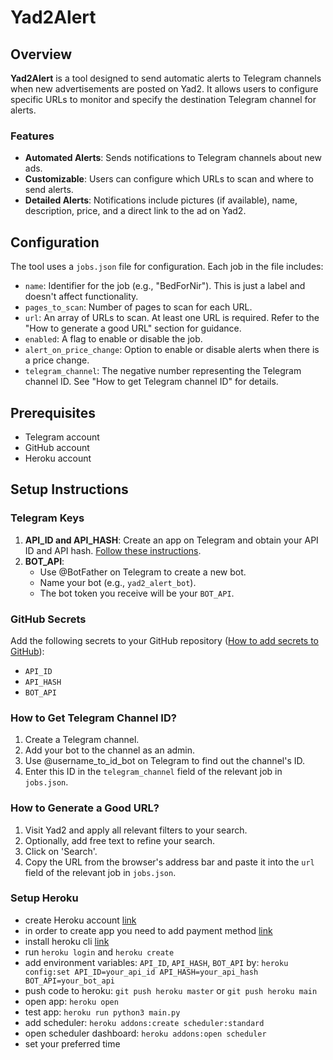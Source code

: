 # Yad2Alert

## Overview
**Yad2Alert** is a tool designed to send automatic alerts to Telegram channels when new advertisements are posted on Yad2. It allows users to configure specific URLs to monitor and specify the destination Telegram channel for alerts.

### Features
- **Automated Alerts**: Sends notifications to Telegram channels about new ads.
- **Customizable**: Users can configure which URLs to scan and where to send alerts.
- **Detailed Alerts**: Notifications include pictures (if available), name, description, price, and a direct link to the ad on Yad2.

## Configuration
The tool uses a `jobs.json` file for configuration. Each job in the file includes:

- `name`: Identifier for the job (e.g., "BedForNir"). This is just a label and doesn't affect functionality.
- `pages_to_scan`: Number of pages to scan for each URL.
- `url`: An array of URLs to scan. At least one URL is required. Refer to the "How to generate a good URL" section for guidance.
- `enabled`: A flag to enable or disable the job.
- `alert_on_price_change`: Option to enable or disable alerts when there is a price change.
- `telegram_channel`: The negative number representing the Telegram channel ID. See "How to get Telegram channel ID" for details.

## Prerequisites
- Telegram account
- GitHub account
- Heroku account

## Setup Instructions

### Telegram Keys
1. **API_ID and API_HASH**: Create an app on Telegram and obtain your API ID and API hash. [Follow these instructions](https://core.telegram.org/api/obtaining_api_id).
2. **BOT_API**: 
   - Use @BotFather on Telegram to create a new bot.
   - Name your bot (e.g., `yad2_alert_bot`).
   - The bot token you receive will be your `BOT_API`.

### GitHub Secrets
Add the following secrets to your GitHub repository ([How to add secrets to GitHub](https://docs.github.com/en/actions/security-guides/using-secrets-in-github-actions#creating-secrets-for-an-environment)):
- `API_ID`
- `API_HASH`
- `BOT_API`

### How to Get Telegram Channel ID?
1. Create a Telegram channel.
2. Add your bot to the channel as an admin.
3. Use @username_to_id_bot on Telegram to find out the channel's ID.
4. Enter this ID in the `telegram_channel` field of the relevant job in `jobs.json`.

### How to Generate a Good URL?
1. Visit Yad2 and apply all relevant filters to your search.
2. Optionally, add free text to refine your search.
3. Click on 'Search'.
4. Copy the URL from the browser's address bar and paste it into the `url` field of the relevant job in `jobs.json`.


### Setup Heroku
- create Heroku account [link](https://heroku.com/signup)
- in order to create app you need to add payment method [link](https://dashboard.heroku.com/account/billing)
- install heroku cli [link](https://devcenter.heroku.com/articles/heroku-cli#install)
- run `heroku login` and `heroku create`
- add environment variables: `API_ID`, `API_HASH`, `BOT_API` by: `heroku config:set API_ID=your_api_id API_HASH=your_api_hash BOT_API=your_bot_api`
- push code to heroku: `git push heroku master` or `git push heroku main`
- open app: `heroku open`
- test app: `heroku run python3 main.py`
- add scheduler: `heroku addons:create scheduler:standard`
- open scheduler dashboard: `heroku addons:open scheduler`
- set your preferred time